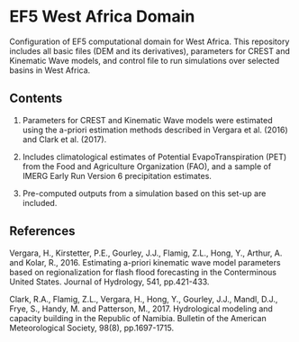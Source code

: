 # EF5 West Africa Domain

Configuration of EF5 computational domain for West Africa. This repository includes all basic files (DEM and its derivatives), parameters for CREST and Kinematic Wave models, and control file to run simulations over selected basins in West Africa.

## Contents

1) Parameters for CREST and Kinematic Wave models were estimated using the a-priori estimation methods described in Vergara et al. (2016) and Clark et al. (2017).

2) Includes climatological estimates of Potential EvapoTranspiration (PET) from the Food and Agriculture Organization (FAO), and a sample of IMERG Early Run Version 6 precipitation estimates.

3) Pre-computed outputs from a simulation based on this set-up are included.

## References

Vergara, H., Kirstetter, P.E., Gourley, J.J., Flamig, Z.L., Hong, Y., Arthur, A. and Kolar, R., 2016. Estimating a-priori kinematic wave model parameters based on regionalization for flash flood forecasting in the Conterminous United States. Journal of Hydrology, 541, pp.421-433.

Clark, R.A., Flamig, Z.L., Vergara, H., Hong, Y., Gourley, J.J., Mandl, D.J., Frye, S., Handy, M. and Patterson, M., 2017. Hydrological modeling and capacity building in the Republic of Namibia. Bulletin of the American Meteorological Society, 98(8), pp.1697-1715.
